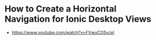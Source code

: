 # How to Create a Horizontal Navigation for Ionic Desktop Views

<ul>
    <li>
       <a href="https://www.youtube.com/watch?v=FVwuCO5vJxI">https://www.youtube.com/watch?v=FVwuCO5vJxI</a> 
    </li>
</ul>
